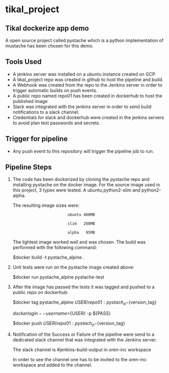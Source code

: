 # tikal_project
Tikal dockerize app demo
------------------------

A open source project called pystache which is a python implementation of mustache has been chosen
for this demo.

Tools Used
----------

- A jenkins server was installed on a ubuntu instance created on GCP.
- A tikal_project repo was created in github to host the pipeline and build.
- A Webhook was created from the repo to the Jenkins server in order to trigger automatic builds on push events.
- A public repo named repo01 has been created in dockerhub to host the published image
- Slack was integrated with the jenkins server in order to send build notifications to a slack channel.
- Credentials for slack and dockerhub were created in the jenkins servers to avoid plan text passwords and secrets.

Trigger for pipeline
--------------------
 - Any push event to this repository will trigger the pipeline job to run.

Pipeline Steps
--------------

1) The code has been dockerized by cloning the pystache repo and installing pystache on the docker image.
   For the source image used in this project, 3 types were tested.  A ubuntu,python2-slim and python2-alpha.

   The resulting image sizes were:

                               ubuntu 460MB

                               slim   260MB 

                               alpha   95MB
  

   The lightest image worked well and was chosen.  The build was performed with the following command:

     $docker build -t pystache_alpine .

2) Unit tests were run on the pystache image created above:

     $docker run pystache_alpine pystache-test
   

3) After the image has passed the tests it was tagged and pushed to a public repo on dockerhub:

     $docker tag pystache_alpine ${USER}/repo01:pystach_a-${version_tag}

     $docker login --username=${USER} -p ${PASS}

     $docker push ${USER}/repo01:pystach_a-${version_tag}

4) Notification of the Success or Failure of the pipeline were send to a dedicated slack channel 
   that was integrated with the Jenkins server.
   
   The slack channel is #jenkins-build-output in oren-inc workspace

   In order to see the channel one has to be invited to the oren-inc workspace and added to the channel.

